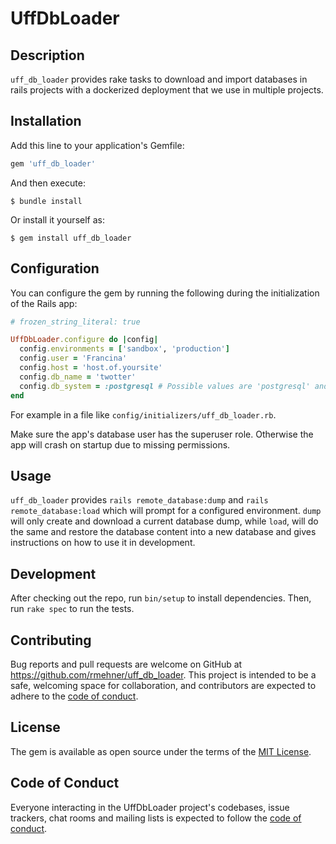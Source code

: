 # UffDbLoader

## Description

`uff_db_loader` provides rake tasks to download and import databases in rails projects with a dockerized deployment that we use in multiple projects.

## Installation

Add this line to your application's Gemfile:

```ruby
gem 'uff_db_loader'
```

And then execute:

    $ bundle install

Or install it yourself as:

    $ gem install uff_db_loader

## Configuration

You can configure the gem by running the following during the initialization of the Rails app:
```ruby
# frozen_string_literal: true

UffDbLoader.configure do |config|
  config.environments = ['sandbox', 'production']
  config.user = 'Francina'
  config.host = 'host.of.yoursite'
  config.db_name = 'twotter'
  config.db_system = :postgresql # Possible values are 'postgresql' and 'mysql'.
end
```
For example in a file like `config/initializers/uff_db_loader.rb`.

Make sure the app's database user has the superuser role. Otherwise the app will crash on startup due to missing permissions.

## Usage

`uff_db_loader` provides `rails remote_database:dump` and `rails remote_database:load` which will prompt for a configured environment.
`dump` will only create and download a current database dump, while `load`, will do the same and restore the database content into a new database and gives instructions on how to use it in development.



## Development

After checking out the repo, run `bin/setup` to install dependencies. Then, run `rake spec` to run the tests.

## Contributing

Bug reports and pull requests are welcome on GitHub at https://github.com/rmehner/uff_db_loader. This project is intended to be a safe, welcoming space for collaboration, and contributors are expected to adhere to the [code of conduct](https://github.com/rmehner/uff_db_loader/blob/master/CODE_OF_CONDUCT.md).

## License

The gem is available as open source under the terms of the [MIT License](https://opensource.org/licenses/MIT).

## Code of Conduct

Everyone interacting in the UffDbLoader project's codebases, issue trackers, chat rooms and mailing lists is expected to follow the [code of conduct](https://github.com/rmehner/uff_db_loader/blob/master/CODE_OF_CONDUCT.md).
